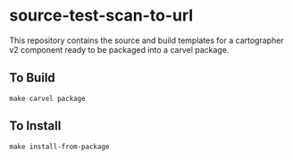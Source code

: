 # source-test-scan-to-url

This repository contains the source and build templates for a cartographer v2 component ready to be packaged into a carvel package.

## To Build

```
make carvel package
```

## To Install

```
make install-from-package
```
